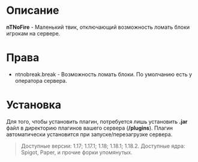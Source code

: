 # Описание
**nTNoFire** - Маленький твик, отключающий возможность ломать блоки игрокам на сервере.

# Права
- ntnobreak.break - Возможность ломать блоки. По умолчанию есть у оператора сервера.

# Установка
Для того, чтобы установить плагин, потребуется лишь установить **.jar** файл в директорию плагинов вашего сервера (**/plugins**). Плагин автоматически установится при запуске/перезагрузке сервера.
> Доступные версии: 1.17; 1.17.1; 1.18; 1.18.1; 1.18.2. Доступные ядра: Spigot, Paper, и прочие форки упомянутых.
